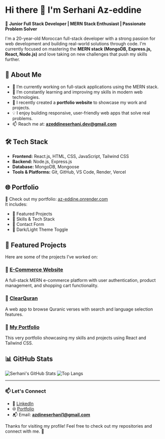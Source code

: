 # Hi there 👋 I'm Serhani Az-eddine

🎯 **Junior Full Stack Developer | MERN Stack Enthusiast | Passionate Problem Solver**

I'm a 20-year-old Moroccan full-stack developer with a strong passion for web development and building real-world solutions through code. I'm currently focused on mastering the **MERN stack (MongoDB, Express.js, React, Node.js)** and love taking on new challenges that push my skills further.

## 🚀 About Me

- 🔭 I’m currently working on full-stack applications using the MERN stack.
- 🌱 I’m constantly learning and improving my skills in modern web technologies.
- 💼 I recently created a **portfolio website** to showcase my work and projects.
- 💡 I enjoy building responsive, user-friendly web apps that solve real problems.
- 📫 Reach me at: **azeddineserhani.dev@gmail.com**

## 🛠️ Tech Stack

- **Frontend:** React.js, HTML, CSS, JavaScript, Tailwind CSS
- **Backend:** Node.js, Express.js
- **Database:** MongoDB, Mongoose
- **Tools & Platforms:** Git, GitHub, VS Code, Render, Vercel

## 🌐 Portfolio

📌 Check out my portfolio: [az-eddine.onrender.com](https://az-eddine.onrender.com/)  
It includes:

- 📁 Featured Projects  
- 🧠 Skills & Tech Stack  
- 💬 Contact Form  
- 🌙 Dark/Light Theme Toggle

## 📂 Featured Projects

Here are some of the projects I’ve worked on:

### 🔹 [E-Commerce Website](https://github.com/azdinserhani/e-commerce-client-side)
A full-stack MERN e-commerce platform with user authentication, product management, and shopping cart functionality.

### 🔹 [ClearQuran](https://github.com/azdinserhani/ClearQuran)
A web app to browse Quranic verses with search and language selection features.

### 🔹 [My Portfolio](https://github.com/azdinserhani/My-portfolio)
This very portfolio showcasing my skills and projects using React and Tailwind CSS.

## 📊 GitHub Stats

![Serhani's GitHub Stats](https://github-readme-stats.vercel.app/api?username=azdinserhani&show_icons=true&theme=tokyonight)
![Top Langs](https://github-readme-stats.vercel.app/api/top-langs/?username=azdinserhani&layout=compact&theme=tokyonight)

---

### 📫 Let's Connect

- 💼 [LinkedIn](https://www.linkedin.com/in/az-eddine-serhani-32033a288/)
- 🌐 [Portfolio](https://az-eddine.onrender.com/)
- 📬 Email: **azdineserhani1@gmail.com**

Thanks for visiting my profile! Feel free to check out my repositories and connect with me. 🚀
